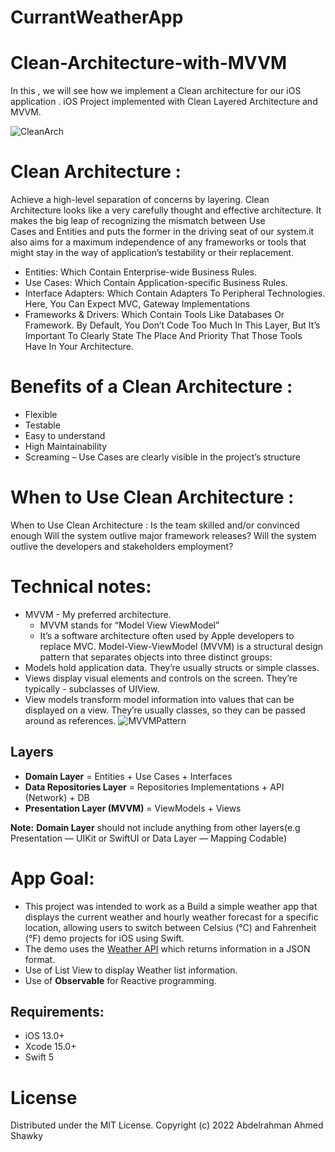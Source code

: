# CurrantWeatherApp

# Clean-Architecture-with-MVVM
In this , we will see how we implement a Clean architecture for our iOS application . 
iOS Project implemented with Clean Layered Architecture and MVVM.

![CleanArch](https://user-images.githubusercontent.com/46462169/151868540-3941aa85-66aa-4f74-85eb-6c0cdcc994fd.png?raw=true "Clean Architecture Layers")


# Clean Architecture :

Achieve a high-level separation of concerns by layering. Clean Architecture looks like a very carefully thought and effective architecture. It makes the big leap of recognizing the mismatch between Use Cases and Entities and puts the former in the driving seat of our system.it also aims for a maximum independence of any frameworks or tools that might stay in the way of application’s testability or their replacement.


* Entities: Which Contain Enterprise-wide Business Rules. 
* Use Cases: Which Contain Application-specific Business Rules. 
* Interface Adapters: Which Contain Adapters To Peripheral Technologies. Here, You Can Expect MVC, Gateway Implementations 
* Frameworks & Drivers: Which Contain Tools Like Databases Or Framework. By Default, You Don’t Code Too Much In This Layer, But It’s Important To Clearly State The Place And Priority That Those Tools Have In Your Architecture.


# Benefits of a Clean Architecture :
- Flexible
- Testable
- Easy to understand
- High Maintainability
- Screaming – Use Cases are clearly visible in the project’s structure

# When to Use Clean Architecture : 

When to Use Clean Architecture :  Is the team skilled and/or convinced enough
Will the system outlive major framework releases?
Will the system outlive the developers and stakeholders employment?

# Technical notes:
- MVVM - My preferred architecture.
    - MVVM stands for “Model View ViewModel”
    - It’s a software architecture often used by Apple developers to replace MVC. Model-View-ViewModel (MVVM) is a structural design pattern that separates objects into three distinct groups:
- Models hold application data. They’re usually structs or simple classes.
- Views display visual elements and controls on the screen. They’re typically - subclasses of UIView.
- View models transform model information into values that can be displayed on a view. They’re usually classes, so they can be passed around as references.
![MVVMPattern](https://user-images.githubusercontent.com/46462169/151869796-e52e3d96-90a4-4349-900e-d7b7cb78bc0f.png)

## Layers
* **Domain Layer** = Entities + Use Cases + Interfaces
* **Data Repositories Layer** = Repositories Implementations + API (Network) + DB
* **Presentation Layer (MVVM)** = ViewModels + Views

**Note:** **Domain Layer** should not include anything from other layers(e.g Presentation — UIKit or SwiftUI or Data Layer — Mapping Codable)

# App Goal:
* This project was intended to work as a Build a simple weather app that displays the current weather and hourly weather forecast for a specific location, allowing users to switch between Celsius (°C) and Fahrenheit (°F) demo projects for iOS using Swift. 
* The demo uses the [Weather API](https://api.open-meteo.com) which returns information in a JSON format.
* Use of List View to display  Weather list information.
* Use of **Observable** for Reactive programming.

## Requirements:
* iOS 13.0+
* Xcode 15.0+
* Swift 5

# License
Distributed under the MIT License. Copyright (c) 2022 Abdelrahman Ahmed Shawky
